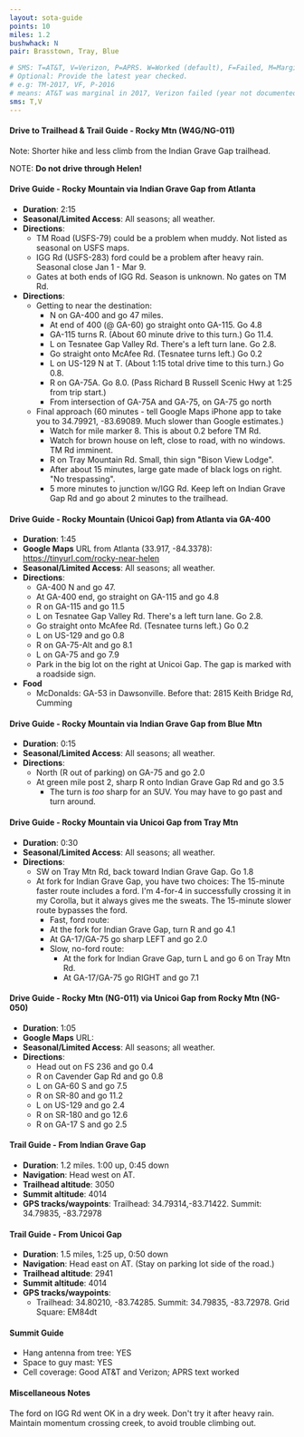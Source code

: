 ```yaml
---
layout: sota-guide
points: 10
miles: 1.2
bushwhack: N
pair: Brasstown, Tray, Blue

# SMS: T=AT&T, V=Verizon, P=APRS. W=Worked (default), F=Failed, M=Marginal (some failed).
# Optional: Provide the latest year checked.
# e.g: TM-2017, VF, P-2016
# means: AT&T was marginal in 2017, Verizon failed (year not documented), APRS worked in 2016.
sms: T,V
---
```

#### Drive to Trailhead & Trail Guide - Rocky Mtn (W4G/NG-011)


Note: Shorter hike and less climb from the Indian Grave Gap trailhead.

NOTE: **Do not drive through Helen!**

#### Drive Guide - Rocky Mountain via Indian Grave Gap from Atlanta

* **Duration**: 2:15
* **Seasonal/Limited Access**: All seasons; all weather.
* **Directions**: 
  * TM Road (USFS-79) could be a problem when muddy.  Not listed as seasonal on USFS maps.
  * IGG Rd (USFS-283) ford could be a problem after heavy rain.  Seasonal close Jan 1 - Mar 9.
  * Gates at both ends of IGG Rd.  Season is unknown. No gates on TM Rd. 
* **Directions**:
  * Getting to near the destination:
    * N on GA-400 and go 47 miles.
    * At end of 400 (@ GA-60) go straight onto GA-115. Go 4.8
    * GA-115 turns R.  (About 60 minute drive to this turn.) Go 11.4.
    * L on Tesnatee Gap Valley Rd. There's a left turn lane.  Go 2.8.
    * Go straight onto McAfee Rd. (Tesnatee turns left.)  Go 0.2
    * L on US-129 N at T. (About 1:15 total drive time to this turn.) Go 0.8.
    * R on GA-75A. Go 8.0.  (Pass Richard B Russell Scenic Hwy at 1:25 from trip start.)
    * From intersection of GA-75A and GA-75, on GA-75 go north
  * Final approach (60 minutes - tell Google Maps iPhone app to take you to 34.79921, -83.69089.  Much slower than Google estimates.)
    * Watch for mile marker 8.  This is about 0.2 before TM Rd.
    * Watch for brown house on left, close to road, with no windows. TM Rd imminent.
    * R on Tray Mountain Rd.  Small, thin sign "Bison View Lodge".
    * After about 15 minutes, large gate made of black logs on right. "No trespassing".
    * 5 more minutes to junction w/IGG Rd.  Keep left on Indian Grave Gap Rd and go about 2 minutes to the trailhead.

#### 

#### Drive Guide - Rocky Mountain (Unicoi Gap) from Atlanta via GA-400

* **Duration**: 1:45
* **Google Maps** URL from Atlanta (33.917, -84.3378): https://tinyurl.com/rocky-near-helen
* **Seasonal/Limited Access**: All seasons; all weather.
* **Directions**:
   * GA-400 N and go 47.
   * At GA-400 end, go straight on GA-115 and go 4.8
   * R on GA-115 and go 11.5
   * L on Tesnatee Gap Valley Rd. There's a left turn lane.  Go 2.8.
   * Go straight onto McAfee Rd. (Tesnatee turns left.)  Go 0.2
   * L on US-129 and go 0.8
   * R on GA-75-Alt and go 8.1
   * L on GA-75 and go 7.9
   * Park in the big lot on the right at Unicoi Gap.  The gap is marked with a roadside sign.
* **Food**
    * McDonalds: GA-53 in Dawsonville.  Before that: 2815 Keith Bridge Rd, Cumming

#### Drive Guide - Rocky Mountain via Indian Grave Gap from Blue Mtn
* **Duration**: 0:15
* **Seasonal/Limited Access**: All seasons; all weather.
* **Directions**: 
    * North (R out of parking) on GA-75 and go 2.0
    * At green mile post 2, sharp R onto Indian Grave Gap Rd and go 3.5
        * The turn is *too* sharp for an SUV.  You may have to go past and turn around.

#### Drive Guide - Rocky Mountain via Unicoi Gap from Tray Mtn

* **Duration**: 0:30
* **Seasonal/Limited Access**: All seasons; all weather.
* **Directions**: 
    * SW on Tray Mtn Rd, back toward Indian Grave Gap. Go 1.8
    * At fork for Indian Grave Gap, you have two choices: The 15-minute faster route includes a ford.  I'm 4-for-4 in successfully crossing it in my Corolla, but it always gives me the sweats.  The 15-minute slower route bypasses the ford.
        * Fast, ford route:
         * At the fork for Indian Grave Gap, turn R and go 4.1
         * At GA-17/GA-75 go sharp LEFT and go 2.0
        * Slow, no-ford route:
            * At the fork for Indian Grave Gap, turn L and go 6 on Tray Mtn Rd.
            * At GA-17/GA-75 go RIGHT and go 7.1

#### Drive Guide - Rocky Mtn (NG-011) via Unicoi Gap from Rocky Mtn (NG-050)

- **Duration**: 1:05
- **Google Maps** URL:
- **Seasonal/Limited Access**: All seasons; all weather.
- **Directions**:
  - Head out on FS 236 and go 0.4
  - R on Cavender Gap Rd and go 0.8
  - L on GA-60 S and go 7.5
  - R on SR-80 and go 11.2
  - L on US-129 and go 2.4
  - R on SR-180 and go 12.6
  - R on GA-17 S and go 2.5

#### Trail Guide - From Indian Grave Gap

* **Duration**: 1.2 miles. 1:00 up, 0:45 down
* **Navigation**: Head west on AT.
* **Trailhead altitude**: 3050
* **Summit altitude**: 4014
* **GPS tracks/waypoints**: Trailhead: 34.79314,-83.71422.  Summit: 34.79835, -83.72978

#### Trail Guide - From Unicoi Gap

* **Duration**: 1.5 miles, 1:25 up, 0:50 down
* **Navigation**: Head east on AT.  (Stay on parking lot side of the road.) 
* **Trailhead altitude**: 2941
* **Summit altitude**: 4014
* **GPS tracks/waypoints**:
    * Trailhead: 34.80210, -83.74285.  Summit: 34.79835, -83.72978. Grid Square: EM84dt

#### Summit Guide

* Hang antenna from tree: YES
* Space to guy mast: YES
* Cell coverage: Good AT&T and Verizon; APRS text worked

#### Miscellaneous Notes
The ford on IGG Rd went OK in a dry week.  Don't try it after heavy rain. Maintain momentum crossing creek, to avoid trouble climbing out.
